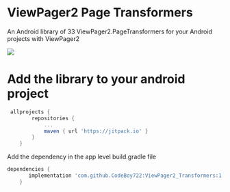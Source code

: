 # ViewPager2 Page Transformers
An Android library of 33 ViewPager2.PageTransformers for your Android projects with ViewPager2

[![](https://jitpack.io/v/CodeBoy722/ViewPager2_Transformers.svg)](https://jitpack.io/#CodeBoy722/ViewPager2_Transformers)

# Add the library to your android project
```gradle
 allprojects {
		repositories {
			...
			maven { url 'https://jitpack.io' }
		}
	}   
```

Add the dependency in the app level build.gradle file

```gradle
dependencies {
	   implementation 'com.github.CodeBoy722:ViewPager2_Transformers:1.0.0'
	}
```
